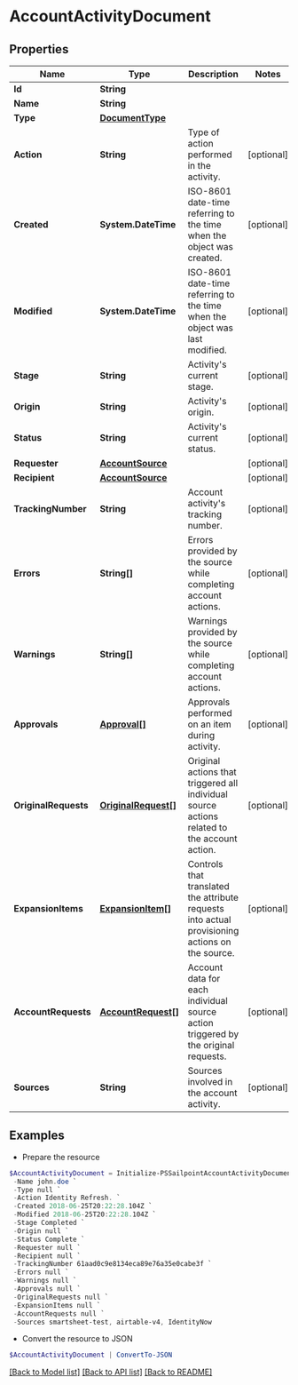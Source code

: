 # AccountActivityDocument
## Properties

Name | Type | Description | Notes
------------ | ------------- | ------------- | -------------
**Id** | **String** |  | 
**Name** | **String** |  | 
**Type** | [**DocumentType**](DocumentType.md) |  | 
**Action** | **String** | Type of action performed in the activity. | [optional] 
**Created** | **System.DateTime** | ISO-8601 date-time referring to the time when the object was created. | [optional] 
**Modified** | **System.DateTime** | ISO-8601 date-time referring to the time when the object was last modified. | [optional] 
**Stage** | **String** | Activity&#39;s current stage. | [optional] 
**Origin** | **String** | Activity&#39;s origin. | [optional] 
**Status** | **String** | Activity&#39;s current status. | [optional] 
**Requester** | [**AccountSource**](AccountSource.md) |  | [optional] 
**Recipient** | [**AccountSource**](AccountSource.md) |  | [optional] 
**TrackingNumber** | **String** | Account activity&#39;s tracking number. | [optional] 
**Errors** | **String[]** | Errors provided by the source while completing account actions. | [optional] 
**Warnings** | **String[]** | Warnings provided by the source while completing account actions. | [optional] 
**Approvals** | [**Approval[]**](Approval.md) | Approvals performed on an item during activity. | [optional] 
**OriginalRequests** | [**OriginalRequest[]**](OriginalRequest.md) | Original actions that triggered all individual source actions related to the account action. | [optional] 
**ExpansionItems** | [**ExpansionItem[]**](ExpansionItem.md) | Controls that translated the attribute requests into actual provisioning actions on the source. | [optional] 
**AccountRequests** | [**AccountRequest[]**](AccountRequest.md) | Account data for each individual source action triggered by the original requests. | [optional] 
**Sources** | **String** | Sources involved in the account activity. | [optional] 

## Examples

- Prepare the resource
```powershell
$AccountActivityDocument = Initialize-PSSailpointAccountActivityDocument  -Id 2c91808375d8e80a0175e1f88a575222 `
 -Name john.doe `
 -Type null `
 -Action Identity Refresh. `
 -Created 2018-06-25T20:22:28.104Z `
 -Modified 2018-06-25T20:22:28.104Z `
 -Stage Completed `
 -Origin null `
 -Status Complete `
 -Requester null `
 -Recipient null `
 -TrackingNumber 61aad0c9e8134eca89e76a35e0cabe3f `
 -Errors null `
 -Warnings null `
 -Approvals null `
 -OriginalRequests null `
 -ExpansionItems null `
 -AccountRequests null `
 -Sources smartsheet-test, airtable-v4, IdentityNow
```

- Convert the resource to JSON
```powershell
$AccountActivityDocument | ConvertTo-JSON
```

[[Back to Model list]](../README.md#documentation-for-models) [[Back to API list]](../README.md#documentation-for-api-endpoints) [[Back to README]](../README.md)


